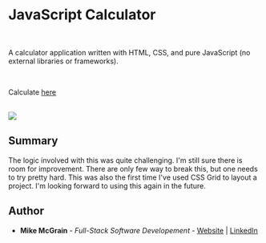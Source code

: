 # JavaScript Calculator

<br>

A calculator application written with HTML, CSS, and pure JavaScript (no external libraries or frameworks).

<br>

Calculate [here](https://mikemcgrain.github.io/calculator/)

<br>

<image src="images/screenshot.png">

## Summary

The logic involved with this was quite challenging.  I'm still sure there is room for improvement.  There are only few way to break this, but one needs to try pretty hard.  This was also the first time I've used CSS Grid to layout a project.  I'm looking forward to using this again in the future.

## Author

* **Mike McGrain** - *Full-Stack Software Developement* - [Website](http://mikemcgrain.com) | [LinkedIn](https://www.linkedin.com/in/michaelmcgrain)